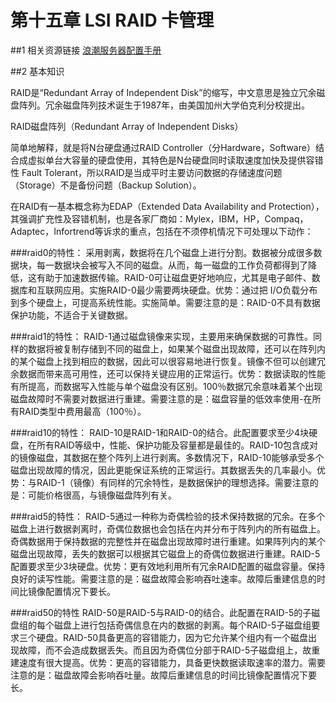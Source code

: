 # 第十五章 LSI RAID 卡管理

##1 相关资源链接
[浪潮服务器配置手册](http://www.4008600011.com/index.php/LSI%E7%B3%BB%E5%88%97%E8%8A%AF%E7%89%87Raid%E5%8D%A1%E9%85%8D%E7%BD%AE%E3%80%81%E7%AE%A1%E7%90%86%E6%89%8B%E5%86%8C#Raid10.E9.85.8D.E7.BD.AE.E6.96.B9.E6.B3.95)

##2 基本知识

RAID是“Redundant Array of Independent Disk”的缩写，中文意思是独立冗余磁盘阵列。冗余磁盘阵列技术诞生于1987年，由美国加州大学伯克利分校提出。

RAID磁盘阵列（Redundant Array of Independent Disks）

简单地解释，就是将N台硬盘通过RAID Controller（分Hardware，Software）结合成虚拟单台大容量的硬盘使用，其特色是N台硬盘同时读取速度加快及提供容错性 Fault Tolerant，所以RAID是当成平时主要访问数据的存储速度问题（Storage）不是备份问题（Backup Solution）。

在RAID有一基本概念称为EDAP（Extended Data Availability and Protection），其强调扩充性及容错机制，也是各家厂商如：Mylex，IBM，HP，Compaq，Adaptec，Infortrend等诉求的重点，包括在不须停机情况下可处理以下动作：

###raid0的特性：
采用剥离，数据将在几个磁盘上进行分割。数据被分成很多数据块，每一数据块会被写入不同的磁盘。从而，每一磁盘的工作负荷都得到了降低，这有助于加速数据传输。RAID-0可让磁盘更好地响应，尤其是电子邮件、数据库和互联网应用。实施RAID-0最少需要两块硬盘。优势：通过把 I/O负载分布到多个硬盘上，可提高系统性能。实施简单。需要注意的是：RAID-0不具有数据保护功能，不适合于关键数据。

###raid1的特性：
RAID-1通过磁盘镜像来实现，主要用来确保数据的可靠性。同样的数据将被复制存储到不同的磁盘上，如果某个磁盘出现故障，还可以在阵列内的某个磁盘上找到相应的数据，因此可以很容易地进行恢复。镜像不但可以创建冗余数据而带来高可用性，还可以保持关键应用的正常运行。优势：数据读取的性能有所提高，而数据写入性能与单个磁盘没有区别。100％数据冗余意味着某个出现磁盘故障时不需要对数据进行重建。需要注意的是：磁盘容量的低效率使用-在所有RAID类型中费用最高（100％）。

###raid10的特性：
RAID-10是RAID-1和RAID-0的结合。此配置要求至少4块硬盘，在所有RAID等级中，性能、保护功能及容量都是最佳的。RAID-10包含成对的镜像磁盘，其数据在整个阵列上进行剥离。多数情况下，RAID-10能够承受多个磁盘出现故障的情况，因此更能保证系统的正常运行。其数据丢失的几率最小。优势：与RAID-1（镜像）有同样的冗余特性，是数据保护的理想选择。需要注意的是：可能价格很高，与镜像磁盘阵列有关。

###raid5的特性：
RAID-5通过一种称为奇偶检验的技术保持数据的冗余。在多个磁盘上进行数据剥离时，奇偶位数据也会包括在内并分布于阵列内的所有磁盘上。奇偶数据用于保持数据的完整性并在磁盘出现故障时进行重建。如果阵列内的某个磁盘出现故障，丢失的数据可以根据其它磁盘上的奇偶位数据进行重建。RAID-5配置要求至少3块硬盘。优势：更有效地利用所有冗余RAID配置的磁盘容量。保持良好的读写性能。需要注意的是：磁盘故障会影响吞吐速率。故障后重建信息的时间比镜像配置情况下要长。

###raid50的特性
RAID-50是RAID-5与RAID-0的结合。此配置在RAID-5的子磁盘组的每个磁盘上进行包括奇偶信息在内的数据的剥离。每个RAID-5子磁盘组要求三个硬盘。RAID-50具备更高的容错能力，因为它允许某个组内有一个磁盘出现故障，而不会造成数据丢失。而且因为奇偶位分部于RAID-5子磁盘组上，故重建速度有很大提高。优势：更高的容错能力，具备更快数据读取速率的潜力。需要注意的是：磁盘故障会影响吞吐量。故障后重建信息的时间比镜像配置情况下要长。

